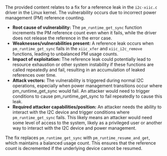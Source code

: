 The provided content relates to a fix for a reference leak in the `i2c-xiic.c` driver in the Linux kernel. The vulnerability occurs due to incorrect power management (PM) reference counting.

- **Root cause of vulnerability:** The `pm_runtime_get_sync` function increments the PM reference count even when it fails, while the driver does not release the reference in the error case.
- **Weaknesses/vulnerabilities present:** A reference leak occurs when `pm_runtime_get_sync` fails in the `xiic_xfer` and `xiic_i2c_remove` functions, leading to unbalanced PM usage counts.
- **Impact of exploitation:** The reference leak could potentially lead to resource exhaustion or other system instability if these functions are called repeatedly and fail, resulting in an accumulation of leaked references over time.
- **Attack vectors:** The vulnerability is triggered during normal I2C operations, especially when power management transitions occur where pm_runtime_get_sync would fail. An attacker would need to trigger conditions to cause pm_runtime_get_sync to fail repeatedly to cause this leak.
- **Required attacker capabilities/position:** An attacker needs the ability to interact with the I2C device and trigger conditions where `pm_runtime_get_sync` fails. This likely means an attacker would need some level of access to the system, likely as a privileged user or another way to interact with the I2C device and power management.

The fix replaces `pm_runtime_get_sync` with `pm_runtime_resume_and_get`, which maintains a balanced usage count. This ensures that the reference count is decremented if the underlying device cannot be resumed.